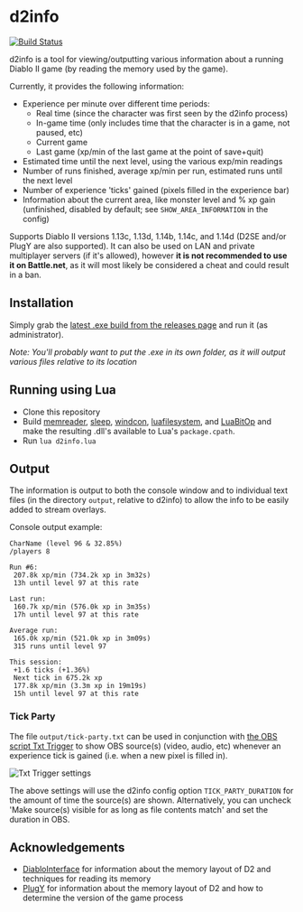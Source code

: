 # d2info

[![Build Status](https://github.com/squeek502/d2info/workflows/CI/badge.svg)](https://github.com/squeek502/d2info/actions)

d2info is a tool for viewing/outputting various information about a running Diablo II game (by reading the memory used by the game).

Currently, it provides the following information:

- Experience per minute over different time periods:
  - Real time (since the character was first seen by the d2info process)
  - In-game time (only includes time that the character is in a game, not paused, etc)
  - Current game
  - Last game (xp/min of the last game at the point of save+quit)
- Estimated time until the next level, using the various exp/min readings
- Number of runs finished, average xp/min per run, estimated runs until the next level
- Number of experience 'ticks' gained (pixels filled in the experience bar)
- Information about the current area, like monster level and % xp gain (unfinished, disabled by default; see `SHOW_AREA_INFORMATION` in the config)

Supports Diablo II versions 1.13c, 1.13d, 1.14b, 1.14c, and 1.14d (D2SE and/or PlugY are also supported). It can also be used on LAN and private multiplayer servers (if it's allowed), however **it is not recommended to use it on Battle.net**, as it will most likely be considered a cheat and could result in a ban.

## Installation

Simply grab the [latest .exe build from the releases page](https://github.com/squeek502/d2info/releases/latest) and run it (as administrator).

*Note: You'll probably want to put the .exe in its own folder, as it will output various files relative to its location*

## Running using Lua

- Clone this repository
- Build [memreader](https://github.com/squeek502/memreader), [sleep](https://github.com/squeek502/sleep), [windcon](https://github.com/squeek502/lua-windcon), [luafilesystem](https://github.com/keplerproject/luafilesystem), and [LuaBitOp](http://bitop.luajit.org/) and make the resulting .dll's available to Lua's `package.cpath`.
- Run `lua d2info.lua`

## Output

The information is output to both the console window and to individual text files (in the directory `output`, relative to d2info) to allow the info to be easily added to stream overlays.

Console output example:
```
CharName (level 96 & 32.85%)
/players 8

Run #6:
 207.8k xp/min (734.2k xp in 3m32s)
 13h until level 97 at this rate

Last run:
 160.7k xp/min (576.0k xp in 3m35s)
 17h until level 97 at this rate

Average run:
 165.0k xp/min (521.0k xp in 3m09s)
 315 runs until level 97

This session:
 +1.6 ticks (+1.36%)
 Next tick in 675.2k xp
 177.8k xp/min (3.3m xp in 19m19s)
 15h until level 97 at this rate
```

### Tick Party

The file `output/tick-party.txt` can be used in conjunction with [the OBS script Txt Trigger](https://obsproject.com/forum/resources/txt-trigger.710/) to show OBS source(s) (video, audio, etc) whenever an experience tick is gained (i.e. when a new pixel is filled in).

![Txt Trigger settings](https://www.ryanliptak.com/misc/txt-trigger.png)

The above settings will use the d2info config option `TICK_PARTY_DURATION` for the amount of time the source(s) are shown. Alternatively, you can uncheck 'Make source(s) visible for as long as file contents match' and set the duration in OBS.

## Acknowledgements

- [DiabloInterface](https://github.com/Zutatensuppe/DiabloInterface) for information about the memory layout of D2 and techniques for reading its memory
- [PlugY](http://plugy.free.fr/en/index.html) for information about the memory layout of D2 and how to determine the version of the game process